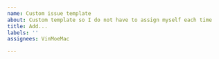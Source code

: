 ```yaml
---
name: Custom issue template
about: Custom template so I do not have to assign myself each time
title: Add...
labels: ''
assignees: VinMoeMac

---
```



